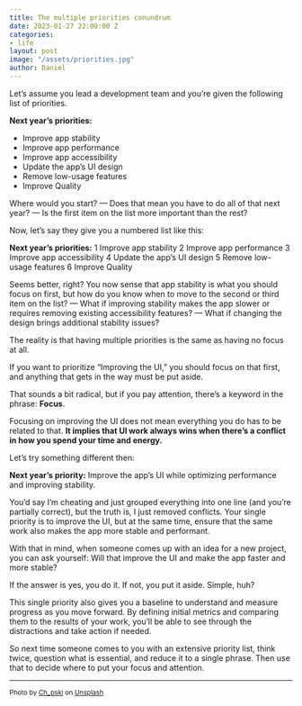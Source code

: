 ```yaml
---
title: The multiple priorities conundrum
date: 2023-01-27 22:00:00 Z
categories:
- life
layout: post
image: "/assets/priorities.jpg"
author: Daniel
---
```


Let’s assume you lead a development team and you’re given the following list of priorities.

**Next year’s priorities:**
* Improve app stability
* Improve app performance<!--more-->
* Improve app accessibility
* Update the app’s UI design
* Remove low-usage features
* Improve Quality

Where would you start? — Does that mean you have to do all of that next year? — Is the first item on the list more important than the rest? 

Now, let’s say they give you a numbered list like this:

**Next year’s priorities:**
1 Improve app stability
2 Improve app performance
3 Improve app accessibility
4 Update the app’s UI design
5 Remove low-usage features
6 Improve Quality

Seems better, right? You now sense that app stability is what you should focus on first, but how do you know when to move to the second or third item on the list? — What if improving stability makes the app slower or requires removing existing accessibility features? — What if changing the design brings additional stability issues?

The reality is that having multiple priorities is the same as having no focus at all.

If you want to prioritize “Improving the UI,” you should focus on that first, and anything that gets in the way must be put aside.

That sounds a bit radical, but if you pay attention, there’s a keyword in the phrase: **Focus**.

Focusing on improving the UI does not mean everything you do has to be related to that. **It implies that UI work always wins when there’s a conflict in how you spend your time and energy.** 

Let’s try something different then:

**Next year’s priority:**
Improve the app’s UI while optimizing performance and improving stability.

You’d say I’m cheating and just grouped everything into one line (and you’re partially correct), but the truth is, I just removed conflicts. Your single priority is to improve the UI, but at the same time, ensure that the same work also makes the app more stable and performant.

With that in mind, when someone comes up with an idea for a new project, you can ask yourself: Will that improve the UI and make the app faster and more stable?

If the answer is yes, you do it. If not, you put it aside. Simple, huh?

This single priority also gives you a baseline to understand and measure progress as you move forward. By defining initial metrics and comparing them to the results of your work, you’ll be able to see through the distractions and take action if needed.

So next time someone comes to you with an extensive priority list, think twice, question what is essential, and reduce it to a single phrase. Then use that to decide where to put your focus and attention.



---
<sup>Photo by <a href="https://unsplash.com/@ch_pski?utm_source=unsplash&utm_medium=referral&utm_content=creditCopyText">Ch_pski</a> on <a href="https://unsplash.com/photos/bylXfUFJylU?utm_source=unsplash&utm_medium=referral&utm_content=creditCopyText">Unsplash</a>
  </sup>
  
